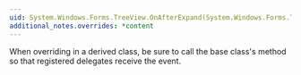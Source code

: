 ```yaml
---
uid: System.Windows.Forms.TreeView.OnAfterExpand(System.Windows.Forms.TreeViewEventArgs)
additional_notes.overrides: *content
---
```


<p>When overriding <xref href="System.Windows.Forms.TreeView.OnAfterExpand(System.Windows.Forms.TreeViewEventArgs)"></xref> in a derived class, be sure to call the base class's <xref href="System.Windows.Forms.TreeView.OnAfterExpand(System.Windows.Forms.TreeViewEventArgs)"></xref> method so that registered delegates receive the event.</p>


